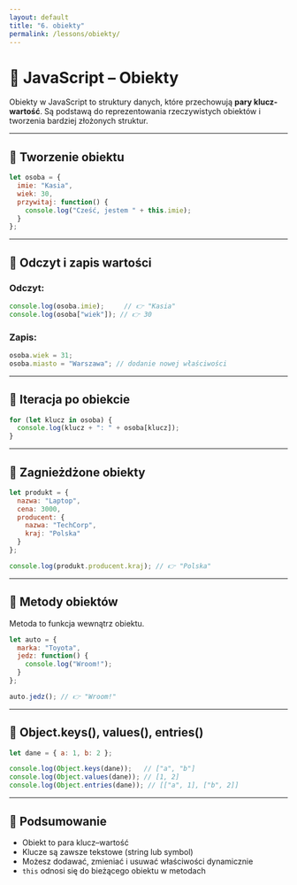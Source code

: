 ```yaml
---
layout: default
title: "6. obiekty"
permalink: /lessons/obiekty/
---
```


# 🧱 JavaScript – Obiekty

Obiekty w JavaScript to struktury danych, które przechowują **pary klucz-wartość**. Są podstawą do reprezentowania rzeczywistych obiektów i tworzenia bardziej złożonych struktur.

---

## 🔹 Tworzenie obiektu

```js
let osoba = {
  imie: "Kasia",
  wiek: 30,
  przywitaj: function() {
    console.log("Cześć, jestem " + this.imie);
  }
};
```

---

## 📖 Odczyt i zapis wartości

### Odczyt:

```js
console.log(osoba.imie);     // 👉 "Kasia"
console.log(osoba["wiek"]); // 👉 30
```

### Zapis:

```js
osoba.wiek = 31;
osoba.miasto = "Warszawa"; // dodanie nowej właściwości
```

---

## 🔁 Iteracja po obiekcie

```js
for (let klucz in osoba) {
  console.log(klucz + ": " + osoba[klucz]);
}
```

---

## 🧱 Zagnieżdżone obiekty

```js
let produkt = {
  nazwa: "Laptop",
  cena: 3000,
  producent: {
    nazwa: "TechCorp",
    kraj: "Polska"
  }
};

console.log(produkt.producent.kraj); // 👉 "Polska"
```

---

## 🧰 Metody obiektów

Metoda to funkcja wewnątrz obiektu.

```js
let auto = {
  marka: "Toyota",
  jedz: function() {
    console.log("Wroom!");
  }
};

auto.jedz(); // 👉 "Wroom!"
```

---

## 🔄 Object.keys(), values(), entries()

```js
let dane = { a: 1, b: 2 };

console.log(Object.keys(dane));   // ["a", "b"]
console.log(Object.values(dane)); // [1, 2]
console.log(Object.entries(dane)); // [["a", 1], ["b", 2]]
```

---

## 🧠 Podsumowanie

- Obiekt to para klucz–wartość
- Klucze są zawsze tekstowe (string lub symbol)
- Możesz dodawać, zmieniać i usuwać właściwości dynamicznie
- `this` odnosi się do bieżącego obiektu w metodach
